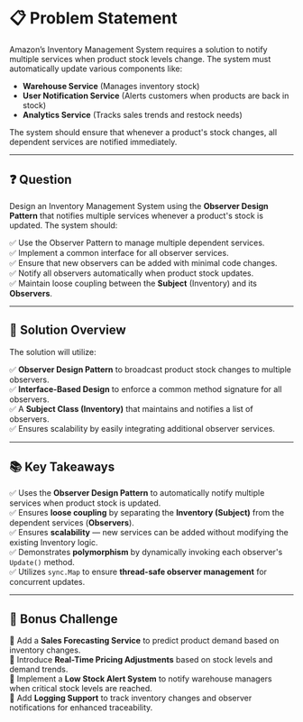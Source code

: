 # 📋 Problem Statement

Amazon’s Inventory Management System requires a solution to notify multiple services when product stock levels change. The system must automatically update various components like:

- **Warehouse Service** (Manages inventory stock)  
- **User Notification Service** (Alerts customers when products are back in stock)  
- **Analytics Service** (Tracks sales trends and restock needs)  

The system should ensure that whenever a product's stock changes, all dependent services are notified immediately.

---

## ❓ Question

Design an Inventory Management System using the **Observer Design Pattern** that notifies multiple services whenever a product's stock is updated. The system should:

✅ Use the Observer Pattern to manage multiple dependent services.  
✅ Implement a common interface for all observer services.  
✅ Ensure that new observers can be added with minimal code changes.  
✅ Notify all observers automatically when product stock updates.  
✅ Maintain loose coupling between the **Subject** (Inventory) and its **Observers**.  

---

## 🧩 Solution Overview

The solution will utilize:

✅ **Observer Design Pattern** to broadcast product stock changes to multiple observers.  
✅ **Interface-Based Design** to enforce a common method signature for all observers.  
✅ A **Subject Class (Inventory)** that maintains and notifies a list of observers.  
✅ Ensures scalability by easily integrating additional observer services.  

---

## 📚 Key Takeaways

✅ Uses the **Observer Design Pattern** to automatically notify multiple services when product stock is updated.  
✅ Ensures **loose coupling** by separating the **Inventory (Subject)** from the dependent services (**Observers**).  
✅ Ensures **scalability** — new services can be added without modifying the existing Inventory logic.  
✅ Demonstrates **polymorphism** by dynamically invoking each observer's `Update()` method.  
✅ Utilizes `sync.Map` to ensure **thread-safe observer management** for concurrent updates.  

---

## 💬 Bonus Challenge

🔹 Add a **Sales Forecasting Service** to predict product demand based on inventory changes.  
🔹 Introduce **Real-Time Pricing Adjustments** based on stock levels and demand trends.  
🔹 Implement a **Low Stock Alert System** to notify warehouse managers when critical stock levels are reached.  
🔹 Add **Logging Support** to track inventory changes and observer notifications for enhanced traceability.  

